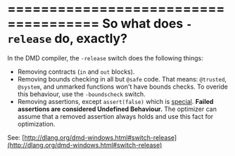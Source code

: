 =====================================
So what does `-release` do, exactly?
=====================================

In the DMD compiler, the `-release` switch does the following things:
- Removing contracts (`in` and `out` blocks).
- Removing bounds checking in all but `@safe` code. That means: `@trusted`, `@system`, and unmarked functions won't have bounds checks. To overide this behaviour, use the `-boundscheck` switch.
- Removing assertions, except `assert(false)` which is [special](#assert(false)-is-special).
**Failed assertions are considered Undefined Behaviour.** The optimizer can assume that a removed assertion always holds and use this fact for optimization.

See: [http://dlang.org/dmd-windows.html#switch-release](http://dlang.org/dmd-windows.html#switch-release)
